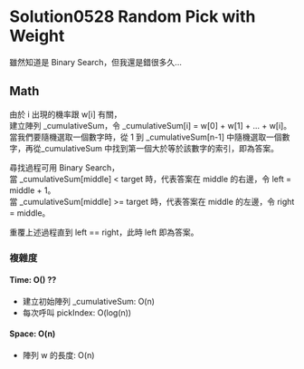 # Solution0528 Random Pick with Weight

雖然知道是 Binary Search，但我還是錯很多久...

## Math

由於 i 出現的機率跟 w[i] 有關，  
建立陣列 _cumulativeSum，令 _cumulativeSum[i] = w[0] + w[1] + ... + w[i]。  
當我們要隨機選取一個數字時，從 1 到 _cumulativeSum[n-1] 中隨機選取一個數字，再從_cumulativeSum 中找到第一個大於等於該數字的索引，即為答案。

尋找過程可用 Binary Search，  
當 _cumulativeSum[middle] < target 時，代表答案在 middle 的右邊，令 left = middle + 1。  
當 _cumulativeSum[middle] >= target 時，代表答案在 middle 的左邊，令 right = middle。

重覆上述過程直到 left == right，此時 left 即為答案。 

### 複雜度

#### Time: O() ??
- 建立初始陣列 _cumulativeSum: O(n)
- 每次呼叫 pickIndex: O(log(n))

#### Space: O(n)
- 陣列 w 的長度: O(n)